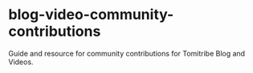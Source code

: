 # blog-video-community-contributions
Guide and resource for community contributions for Tomitribe Blog and Videos.
